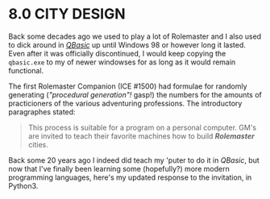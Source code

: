 # 8.0 CITY DESIGN

Back some decades ago we used to play a lot of Rolemaster and I also used to
dick around in [*QBasic*](https://en.wikipedia.org/wiki/QBasic) up until
Windows 98 or however long it lasted. Even after it was officially
discontinued, I would keep copying the `qbasic.exe` to my of newer windowses
for as long as it would remain functional.

The first Rolemaster Companion (ICE #1500) had formulae for randomly
generating (*"procedural generation"!* gasp!) the numbers for the amounts of
practicioners of the various adventuring professions. The introductory
paragraphes stated:

> This process is suitable for a program on a personal computer. GM's are
> invited to teach their favorite machines how to build ***Rolemaster***
> cities.

Back some 20 years ago I indeed did teach my 'puter to do it in *QBasic*, but
now that I've finally been learning some (hopefully?) more modern programming
languages, here's my updated response to the invitation, in Python3.

